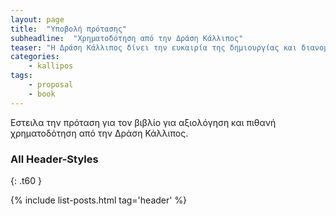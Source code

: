 ```yaml
---
layout: page
title:  "Υποβολή πρότασης"
subheadline:  "Χρηματοδότηση από την Δράση Κάλλιπος"
teaser: "Η Δράση Κάλλιπος δίνει την ευκαιρία της δημιουργίας και διανομής ακαδημαϊκών βιβλίων σε ηλεκτρονική μορφή"
categories:
    - kallipos
tags:
    - proposal
    - book
---
```

Εστειλα την πρόταση για τον βιβλίο για αξιολόγηση και πιθανή χρηματοδότηση από την Δράση Κάλλιπος.

### All Header-Styles
{: .t60 }

{% include list-posts.html tag='header' %}
